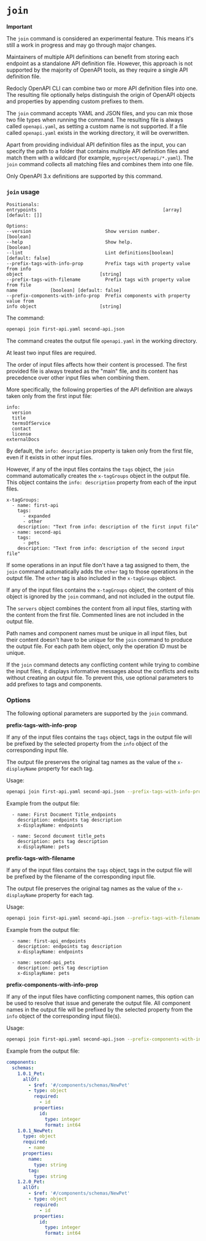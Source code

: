 # `join`

<div class="warning"><b>Important</b>

The `join` command is considered an experimental feature. This means it's still a work in progress and may go through major changes.
</div>


Maintainers of multiple API definitions can benefit from storing each endpoint as a standalone API definition file. However, this approach is not supported by the majority of OpenAPI tools, as they require a single API definition file.

Redocly OpenAPI CLI can combine two or more API definition files into one. The resulting file optionally helps distinguish the origin of OpenAPI objects and properties by appending custom prefixes to them.

The `join` command accepts YAML and JSON files, and you can mix those two file types when running the command. The resulting file is always called `openapi.yaml`, as setting a custom name is not supported. If a file called `openapi.yaml` exists in the working directory, it will be overwritten.

Apart from providing individual API definition files as the input, you can specify the path to a folder that contains multiple API definition files and match them with a wildcard (for example, `myproject/openapi/*.yaml`). The `join` command collects all matching files and combines them into one file.

Only OpenAPI 3.x definitions are supported by this command.


### `join` usage


```
Positionals:
entrypoints                                              [array] [default: []]

Options:
--version                           Show version number.             [boolean]
--help                              Show help.                       [boolean]
--lint                              Lint definitions[boolean] [default: false]
--prefix-tags-with-info-prop        Prefix tags with property value from info
object                            [string]
--prefix-tags-with-filename         Prefix tags with property value from file
name            [boolean] [default: false]
--prefix-components-with-info-prop  Prefix components with property value from
info object                       [string]
```


The command:


```bash
openapi join first-api.yaml second-api.json
```


The command creates the output file `openapi.yaml` in the working directory.

At least two input files are required.

The order of input files affects how their content is processed. The first provided file is always treated as the "main" file, and its content has precedence over other input files when combining them.

More specifically, the following properties of the API definition are always taken only from the first input file:

```
info:
  version
  title
  termsOfService
  contact
  license
externalDocs
```


By default, the `info: description` property is taken only from the first file, even if it exists in other input files.

However, if any of the input files contains the `tags` object, the `join` command automatically creates the `x-tagGroups` object in the output file. This object contains the `info: description` property from each of the input files.


```
x-tagGroups:
  - name: first-api
    tags:
      - expanded
      - other
    description: "Text from info: description of the first input file"
  - name: second-api
    tags:
      - pets
    description: "Text from info: description of the second input file"
```


If some operations in an input file don't have a tag assigned to them, the `join` command automatically adds the `other` tag to those operations in the output file. The `other` tag is also included in the `x-tagGroups` object.

If any of the input files contains the `x-tagGroups` object, the content of this object is ignored by the `join` command, and not included in the output file.

The `servers` object combines the content from all input files, starting with the content from the first file. Commented lines are not included in the output file.

Path names and component names must be unique in all input files, but their content doesn't have to be unique for the `join` command to produce the output file. For each path item object, only the operation ID must be unique.

If the `join` command detects any conflicting content while trying to combine the input files, it displays informative messages about the conflicts and exits without creating an output file. To prevent this, use optional parameters to add prefixes to tags and components.


### Options

The following optional parameters are supported by the `join` command.


**prefix-tags-with-info-prop**

If any of the input files contains the `tags` object, tags in the output file will be prefixed by the selected property from the `info` object of the corresponding input file.

The output file preserves the original tag names as the value of the `x-displayName` property for each tag.


Usage:


```bash
openapi join first-api.yaml second-api.json --prefix-tags-with-info-prop title
```


Example from the output file:


```
  - name: First Document Title_endpoints
    description: endpoints tag description
    x-displayName: endpoints

  - name: Second document title_pets
    description: pets tag description
    x-displayName: pets
```


**prefix-tags-with-filename**

If any of the input files contains the `tags` object, tags in the output file will be prefixed by the filename of the corresponding input file.

The output file preserves the original tag names as the value of the `x-displayName` property for each tag.


Usage:


```bash
openapi join first-api.yaml second-api.json --prefix-tags-with-filename true
```


Example from the output file:


```
  - name: first-api_endpoints
    description: endpoints tag description
    x-displayName: endpoints

  - name: second-api_pets
    description: pets tag description
    x-displayName: pets
```


**prefix-components-with-info-prop**

If any of the input files have conflicting component names, this option can be used to resolve that issue and generate the output file. All component names in the output file will be prefixed by the selected property from the `info` object of the corresponding input file(s).


Usage:


```bash
openapi join first-api.yaml second-api.json --prefix-components-with-info-prop version
```


Example from the output file:


```yaml
components:
  schemas:
    1.0.1_Pet:
      allOf:
        - $ref: '#/components/schemas/NewPet'
        - type: object
          required:
            - id
          properties:
            id:
              type: integer
              format: int64
    1.0.1_NewPet:
      type: object
      required:
        - name
      properties:
        name:
          type: string
        tag:
          type: string
    1.2.0_Pet:
      allOf:
        - $ref: '#/components/schemas/NewPet'
        - type: object
          required:
            - id
          properties:
            id:
              type: integer
              format: int64
```
